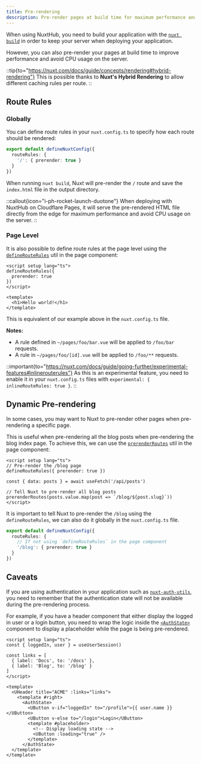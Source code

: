 ```yaml
---
title: Pre-rendering
description: Pre-render pages at build time for maximum performance and avoid CPU usage on the server.
---
```


When using NuxtHub, you need to build your application with the [`nuxt build`](https://nuxt.com/docs/api/commands/build) in order to keep your server when deploying your application.

However, you can also pre-render your pages at build time to improve performance and avoid CPU usage on the server.

::tip{to="https://nuxt.com/docs/guide/concepts/rendering#hybrid-rendering"}
This is possible thanks to **Nuxt's Hybrid Rendering** to allow different caching rules per route.
::

## Route Rules

### Globally

You can define route rules in your `nuxt.config.ts` to specify how each route should be rendered:

```ts [nuxt.config.ts]
export default defineNuxtConfig({
  routeRules: {
    '/': { prerender: true }
  }
})
```

When running `nuxt build`, Nuxt will pre-render the `/` route and save the `index.html` file in the output directory. 

::callout{icon="i-ph-rocket-launch-duotone"}
When deploying with NuxtHub on Cloudflare Pages, it will serve the pre-rendered HTML file directly from the edge for maximum performance and avoid CPU usage on the server.
::

### Page Level

It is also possible to define route rules at the page level using the [`defineRouteRules`](https://nuxt.com/docs/api/utils/define-route-rules) util in the page component:

```vue [pages/index.vue]
<script setup lang="ts">
defineRouteRules({
  prerender: true
})
</script>

<template>
  <h1>Hello world!</h1>
</template>
```

This is equivalent of our example above in the `nuxt.config.ts` file.

**Notes:**
- A rule defined in `~/pages/foo/bar.vue` will be applied to `/foo/bar` requests.
- A rule in `~/pages/foo/[id].vue` will be applied to `/foo/**` requests.

::important{to="https://nuxt.com/docs/guide/going-further/experimental-features#inlinerouterules"}
As this is an experimental feature, you need to enable it in your `nuxt.config.ts` files with `experimental: { inlineRouteRules: true }`.
::

## Dynamic Pre-rendering

In some cases, you may want to Nuxt to pre-render other pages when pre-rendering a specific page.

This is useful when pre-rendering all the blog posts when pre-rendering the blog index page. To achieve this, we can use the [`prerenderRoutes`](https://nuxt.com/docs/api/utils/prerender-routes) util in the page component:

```vue [pages/blog/index.vue]
<script setup lang="ts">
// Pre-render the /blog page
defineRouteRules({ prerender: true })

const { data: posts } = await useFetch('/api/posts')

// Tell Nuxt to pre-render all blog posts
prerenderRoutes(posts.value.map(post => `/blog/${post.slug}`))
</script>
```

It is important to tell Nuxt to pre-render the `/blog` using the `defineRouteRules`, we can also do it globally in the `nuxt.config.ts` file.

```ts [nuxt.config.ts]
export default defineNuxtConfig({
  routeRules: {
    // If not using `defineRouteRules` in the page component
    '/blog': { prerender: true }
  }
})
```

## Caveats

If you are using authentication in your application such as [`nuxt-auth-utils`](https://github.com/Atinux/nuxt-auth-utils), you need to remember that the authentication state will not be available during the pre-rendering process.

For example, if you have a header component that either display the logged in user or a login button, you need to wrap the logic inside the [`<AuthState>`](https://github.com/atinux/nuxt-auth-utils?tab=readme-ov-file#authstate-component) component to display a placeholder while the page is being pre-rendered.

```vue [components/AppHeader.vue]
<script setup lang="ts">
const { loggedIn, user } = useUserSession()

const links = [
  { label: 'Docs', to: '/docs' },
  { label: 'Blog', to: '/blog' }
]
</script>

<template>
  <UHeader title="ACME" :links="links">
    <template #right>
      <AuthState>
        <UButton v-if="loggedIn" to="/profile">{{ user.name }}</UButton>
        <UButton v-else to="/login">Login</UButton>
        <template #placeholder>
          <!-- Display loading state -->
          <UButton :loading="true" />
        </template>
      </AuthState>
  </template>
</template>
```
